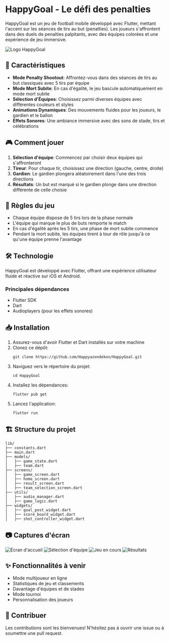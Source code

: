 # HappyGoal - Le défi des penalties

HappyGoal est un jeu de football mobile développé avec Flutter, mettant l'accent sur les séances de tirs au but (penalties). Les joueurs s'affrontent dans des duels de penalties palpitants, avec des équipes colorées et une expérience de jeu immersive.

![Logo HappyGoal](assets/images/logo.png)

## 📱 Caractéristiques

- **Mode Penalty Shootout**: Affrontez-vous dans des séances de tirs au but classiques avec 5 tirs par équipe
- **Mode Mort Subite**: En cas d'égalité, le jeu bascule automatiquement en mode mort subite
- **Sélection d'Équipes**: Choisissez parmi diverses équipes avec différentes couleurs et styles
- **Animations Dynamiques**: Des mouvements fluides pour les joueurs, le gardien et le ballon
- **Effets Sonores**: Une ambiance immersive avec des sons de stade, tirs et célébrations

## 🎮 Comment jouer

1. **Sélection d'équipe**: Commencez par choisir deux équipes qui s'affronteront
2. **Tireur**: Pour chaque tir, choisissez une direction (gauche, centre, droite)
3. **Gardien**: Le gardien plongera aléatoirement dans l'une des trois directions
4. **Résultats**: Un but est marqué si le gardien plonge dans une direction différente de celle choisie

## 📝 Règles du jeu

- Chaque équipe dispose de 5 tirs lors de la phase normale
- L'équipe qui marque le plus de buts remporte le match
- En cas d'égalité après les 5 tirs, une phase de mort subite commence
- Pendant la mort subite, les équipes tirent à tour de rôle jusqu'à ce qu'une équipe prenne l'avantage

## 🛠️ Technologie

HappyGoal est développé avec Flutter, offrant une expérience utilisateur fluide et réactive sur iOS et Android.

### Principales dépendances

- Flutter SDK
- Dart
- Audioplayers (pour les effets sonores)

## 📥 Installation

1. Assurez-vous d'avoir Flutter et Dart installés sur votre machine
2. Clonez ce dépôt:
   ```
   git clone https://github.com/Happyazondekon/HappyGoal.git
   ```
3. Naviguez vers le répertoire du projet:
   ```
   cd HappyGoal
   ```
4. Installez les dépendances:
   ```
   flutter pub get
   ```
5. Lancez l'application:
   ```
   flutter run
   ```

## 🏗️ Structure du projet

```
lib/
├── constants.dart
├── main.dart
├── models/
│   ├── game_state.dart
│   ├── team.dart
├── screens/
│   ├── game_screen.dart
│   ├── home_screen.dart
│   ├── result_screen.dart
│   ├── team_selection_screen.dart
├── utils/
│   ├── audio_manager.dart
│   ├── game_logic.dart
├── widgets/
│   ├── goal_post_widget.dart
│   ├── score_board_widget.dart
│   ├── shot_controller_widget.dart
```

## 📷 Captures d'écran

![Écran d'accueil](screenshots/home.png)
![Sélection d'équipe](screenshots/team_selection.png)
![Jeu en cours](screenshots/gameplay.png)
![Résultats](screenshots/results.png)

## ✨ Fonctionnalités à venir

- Mode multijoueur en ligne
- Statistiques de jeu et classements
- Davantage d'équipes et de stades
- Mode tournoi
- Personnalisation des joueurs

## 🤝 Contribuer

Les contributions sont les bienvenues! N'hésitez pas à ouvrir une issue ou à soumettre une pull request.

